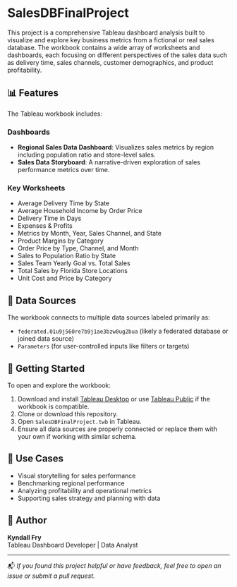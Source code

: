 # SalesDBFinalProject

This project is a comprehensive Tableau dashboard analysis built to visualize and explore key business metrics from a fictional or real sales database. The workbook contains a wide array of worksheets and dashboards, each focusing on different perspectives of the sales data such as delivery time, sales channels, customer demographics, and product profitability.

## 📊 Features

The Tableau workbook includes:

### Dashboards
- **Regional Sales Data Dashboard**: Visualizes sales metrics by region including population ratio and store-level sales.
- **Sales Data Storyboard**: A narrative-driven exploration of sales performance metrics over time.

### Key Worksheets
- Average Delivery Time by State
- Average Household Income by Order Price
- Delivery Time in Days
- Expenses & Profits
- Metrics by Month, Year, Sales Channel, and State
- Product Margins by Category
- Order Price by Type, Channel, and Month
- Sales to Population Ratio by State
- Sales Team Yearly Goal vs. Total Sales
- Total Sales by Florida Store Locations
- Unit Cost and Price by Category

## 📁 Data Sources

The workbook connects to multiple data sources labeled primarily as:
- `federated.01u9j560re7b9j1ae3bzw0ug2bua` (likely a federated database or joined data source)
- `Parameters` (for user-controlled inputs like filters or targets)

## 🚀 Getting Started

To open and explore the workbook:

1. Download and install [Tableau Desktop](https://www.tableau.com/products/desktop) or use [Tableau Public](https://public.tableau.com/) if the workbook is compatible.
2. Clone or download this repository.
3. Open `SalesDBFinalProject.twb` in Tableau.
4. Ensure all data sources are properly connected or replace them with your own if working with similar schema.

## 📌 Use Cases

- Visual storytelling for sales performance
- Benchmarking regional performance
- Analyzing profitability and operational metrics
- Supporting sales strategy and planning with data

## 🧠 Author

**Kyndall Fry**  
Tableau Dashboard Developer | Data Analyst

---

📬 *If you found this project helpful or have feedback, feel free to open an issue or submit a pull request.*
